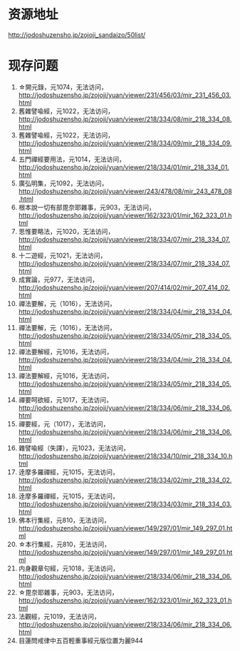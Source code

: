 # 资源地址
http://jodoshuzensho.jp/zojoji_sandaizo/50list/
# 现存问题
1. ☆開元錄，元1074，无法访问，http://jodoshuzensho.jp/zojoji/yuan/viewer/231/456/03/mir_231_456_03.html
2. 舊雜譬喩經，元1022，无法访问，http://jodoshuzensho.jp/zojoji/yuan/viewer/218/334/08/mir_218_334_08.html
3. 舊雜譬喩經，元1022，无法访问，http://jodoshuzensho.jp/zojoji/yuan/viewer/218/334/09/mir_218_334_09.html
4. 五門禪經要用法，元1014，无法访问，http://jodoshuzensho.jp/zojoji/yuan/viewer/218/334/01/mir_218_334_01.html
5. 廣弘明集，元1092，无法访问，http://jodoshuzensho.jp/zojoji/yuan/viewer/243/478/08/mir_243_478_08.html
6. 根本說一切有部毘奈耶雜事，元903，无法访问，http://jodoshuzensho.jp/zojoji/yuan/viewer/162/323/01/mir_162_323_01.html
7. 思惟要略法，元1020，无法访问，http://jodoshuzensho.jp/zojoji/yuan/viewer/218/334/07/mir_218_334_07.html
8. 十二遊經，元1021，无法访问，http://jodoshuzensho.jp/zojoji/yuan/viewer/218/334/07/mir_218_334_07.html
9. 成實論，元977，无法访问，http://jodoshuzensho.jp/zojoji/yuan/viewer/207/414/02/mir_207_414_02.html
10. 禪法要解，元（1016），无法访问，http://jodoshuzensho.jp/zojoji/yuan/viewer/218/334/04/mir_218_334_04.html
11. 禪法要解，元（1016），无法访问，http://jodoshuzensho.jp/zojoji/yuan/viewer/218/334/05/mir_218_334_05.html
12. 禪法要解經，元1016，无法访问，http://jodoshuzensho.jp/zojoji/yuan/viewer/218/334/04/mir_218_334_04.html
13. 禪法要解經，元1016，无法访问，http://jodoshuzensho.jp/zojoji/yuan/viewer/218/334/05/mir_218_334_05.html
14. 禪要呵欲經，元1017，无法访问，http://jodoshuzensho.jp/zojoji/yuan/viewer/218/334/06/mir_218_334_06.html
15. 禪要經，元（1017），无法访问，http://jodoshuzensho.jp/zojoji/yuan/viewer/218/334/06/mir_218_334_06.html
16. 雜譬喩經（失譯），元1023，无法访问，http://jodoshuzensho.jp/zojoji/yuan/viewer/218/334/10/mir_218_334_10.html
17. 逹摩多羅禪經，元1015，无法访问，http://jodoshuzensho.jp/zojoji/yuan/viewer/218/334/02/mir_218_334_02.html
18. 逹摩多羅禪經，元1015，无法访问，http://jodoshuzensho.jp/zojoji/yuan/viewer/218/334/03/mir_218_334_03.html
19. 佛本行集經，元810，无法访问，http://jodoshuzensho.jp/zojoji/yuan/viewer/149/297/01/mir_149_297_01.html
20. ☆本行集經，元810，无法访问，http://jodoshuzensho.jp/zojoji/yuan/viewer/149/297/01/mir_149_297_01.html
21. 内身觀章句經，元1018，无法访问，http://jodoshuzensho.jp/zojoji/yuan/viewer/218/334/06/mir_218_334_06.html
22. ☆毘奈耶雜事，元903，无法访问，http://jodoshuzensho.jp/zojoji/yuan/viewer/162/323/01/mir_162_323_01.html
23. 法觀經，元1019，无法访问，http://jodoshuzensho.jp/zojoji/yuan/viewer/218/334/06/mir_218_334_06.html
24. 目蓮問戒律中五百輕重事經元版位置为麗944
